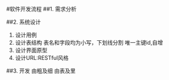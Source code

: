 #软件开发流程
##1. 需求分析

##2. 系统设计
1. 设计用例
2. 设计表结构
表名和字段均为小写，下划线分割
唯一主键id,自增
3. 设计界面原型
4. 设计URL:RESTful风格

##3. 开发
由粗及细 由表及里